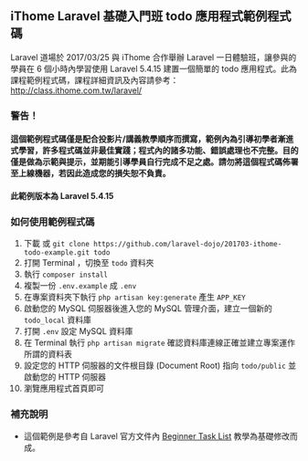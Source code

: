 ## iThome Laravel 基礎入門班 todo 應用程式範例程式碼

Laravel 道場於 2017/03/25 與 iThome 合作舉辦 Laravel 一日體驗班，讓參與的學員在 6 個小時內學習使用 Laravel 5.4.15 建置一個簡單的 todo 應用程式。此為課程範例程式碼，課程詳細資訊及內容請參考：<http://class.ithome.com.tw/laravel/>

### 警告！

#### 這個範例程式碼僅是配合投影片/講義教學順序而撰寫，範例內為引導初學者漸進式學習，許多程式碼並非最佳實踐；程式內的諸多功能、錯誤處理也不完整。目的僅是做為示範與提示，並期能引導學員自行完成不足之處。請勿將這個程式碼佈署至上線機器，若因此造成您的損失恕不負責。

#### 此範例版本為 Laravel 5.4.15

### 如何使用範例程式碼

1. 下載 或 `git clone https://github.com/laravel-dojo/201703-ithome-todo-example.git todo` 
2. 打開 Terminal ，切換至 `todo` 資料夾
3. 執行 `composer install`
4. 複製一份 `.env.example` 成 `.env` 
5. 在專案資料夾下執行 `php artisan key:generate` 產生 `APP_KEY`
6. 啟動您的 MySQL 伺服器後進入您的 MySQL 管理介面，建立一個新的 `todo_local` 資料庫
7. 打開 `.env` 設定 MySQL 資料庫
8. 在 Terminal 執行 `php artisan migrate` 確認資料庫連線正確並建立專案運作所謂的資料表
9. 設定您的 HTTP 伺服器的文件根目錄 (Document Root) 指向 `todo/public` 並啟動您的 HTTP 伺服器
10. 瀏覽應用程式首頁即可

### 補充說明

* 這個範例是參考自 Laravel 官方文件內 [Beginner Task List](https://laravel.com/docs/5.2/quickstart) 教學為基礎修改而成。

